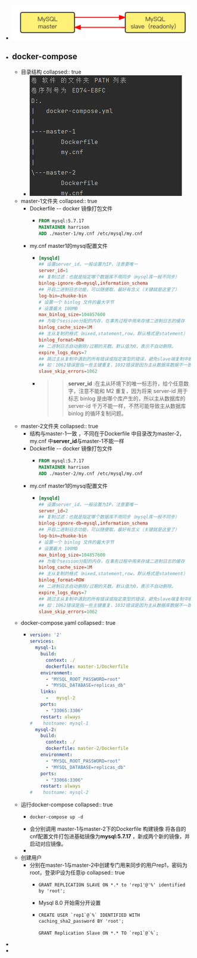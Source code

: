 - ![image.png](../assets/image_1654652170641_0.png)
- ## docker-compose
	- 目录结构
	  collapsed:: true
		- ![image.png](../assets/image_1654652794942_0.png)
	- master-1文件夹
	  collapsed:: true
		- Dockerfile  -- docker 镜像打包文件
			- ```Dockerfile  
			  FROM mysql:5.7.17
			  MAINTAINER harrison
			  ADD ./master-1/my.cnf /etc/mysql/my.cnf
			  ```
		- my.cnf master1的mysql配置文件
			- ```cnf
			  [mysqld]
			  ## 设置server_id，一般设置为IP，注意要唯一
			  server_id=1
			  ## 复制过滤：也就是指定哪个数据库不用同步（mysql库一般不同步）
			  binlog-ignore-db=mysql,information_schema
			  ## 开启二进制日志功能，可以随便取，最好有含义（关键就是这里了）
			  log-bin=zhuoke-bin
			  # 设置一个 binlog 文件的最大字节
			  # 设置最大 100MB
			  max_binlog_size=104857600
			  ## 为每个session分配的内存，在事务过程中用来存储二进制日志的缓存
			  binlog_cache_size=1M
			  ## 主从复制的格式（mixed,statement,row，默认格式是statement）
			  binlog_format=ROW
			  ## 二进制日志自动删除/过期的天数。默认值为0，表示不自动删除。
			  expire_logs_days=7
			  ## 跳过主从复制中遇到的所有错误或指定类型的错误，避免slave端复制中断。
			  ## 如：1062错误是指一些主键重复，1032错误是因为主从数据库数据不一致
			  slave_skip_errors=1062
			  ```
			- >>  **server_id** :在主从环境下的唯一标志符，给个任意数字，注意不能和 M2 重复，因为将来 server-id 用于标志 binlog 是由哪个库产生的，所以主从数据库的 server-id 千万不能一样，不然可能导致主从数据库 binlog 的循环复制问题。
	- master-2文件夹
	  collapsed:: true
		- 结构与master-1一致 ，不同在于Dockerfile  中目录改为master-2，my.cnf 中**server_id**与master-1不能一样
		- Dockerfile  -- docker 镜像打包文件
			- ```Dockerfile  
			  FROM mysql:5.7.17
			  MAINTAINER harrison
			  ADD ./master-2/my.cnf /etc/mysql/my.cnf
			  ```
		- my.cnf master1的mysql配置文件
			- ```cnf
			  [mysqld]
			  ## 设置server_id，一般设置为IP，注意要唯一
			  server_id=2
			  ## 复制过滤：也就是指定哪个数据库不用同步（mysql库一般不同步）
			  binlog-ignore-db=mysql,information_schema
			  ## 开启二进制日志功能，可以随便取，最好有含义（关键就是这里了）
			  log-bin=zhuoke-bin
			  # 设置一个 binlog 文件的最大字节
			  # 设置最大 100MB
			  max_binlog_size=104857600
			  ## 为每个session分配的内存，在事务过程中用来存储二进制日志的缓存
			  binlog_cache_size=1M
			  ## 主从复制的格式（mixed,statement,row，默认格式是statement）
			  binlog_format=ROW
			  ## 二进制日志自动删除/过期的天数。默认值为0，表示不自动删除。
			  expire_logs_days=7
			  ## 跳过主从复制中遇到的所有错误或指定类型的错误，避免slave端复制中断。
			  ## 如：1062错误是指一些主键重复，1032错误是因为主从数据库数据不一致
			  slave_skip_errors=1062
			  ```
	- docker-compose.yaml
	  collapsed:: true
		- ```Yaml
		  version: '2'
		  services:
		    mysql-1:
		      build:
		        context: ./
		        dockerfile: master-1/Dockerfile
		      environment:
		        - "MYSQL_ROOT_PASSWORD=root"
		        - "MYSQL_DATABASE=replicas_db"
		      links:
		        -   mysql-2
		      ports:
		        - "33065:3306"
		      restart: always
		  #    hostname: mysql-1
		    mysql-2:
		      build:
		        context: ./
		        dockerfile: master-2/Dockerfile
		      environment:
		        - "MYSQL_ROOT_PASSWORD=root"
		        - "MYSQL_DATABASE=replicas_db"
		      ports:
		        - "33066:3306"
		      restart: always
		  #    hostname: mysql-2
		  ```
	- 运行docker-compose
	  collapsed:: true
		- ```xshell
		  docker-compose up -d
		  ```
		- 会分别调用 master-1与master-2下的Dockerfile 构建镜像 将各自的 cnf配置文件打包进基础镜像为**mysql:5.7.17** ，新成两个新的镜像，并启动对应镜像。
		-
	- 创建用户
		- 分别在master-1与master-2中创建专门用来同步的用户rep1，密码为 root，登录IP设为任意ip
		  collapsed:: true
			- ```shell
			  GRANT REPLICATION SLAVE ON *.* to 'rep1'@'%' identified by 'root';
			  ```
			- Mysql 8.0 开始需分开设置
			- ```shell
			  CREATE USER `rep1`@`%` IDENTIFIED WITH caching_sha2_password BY 'root';
			  
			  GRANT Replication Slave ON *.* TO `rep1`@`%`;
			  ```
-
-
